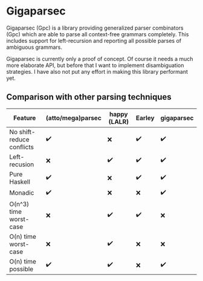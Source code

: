 # Gigaparsec

Gigaparsec (Gpc) is a library providing generalized parser combinators (Gpc)
which are able to parse all context-free grammars completely. This includes
support for left-recursion and reporting all possible parses of ambiguous
grammars.

Gigaparsec is currently only a proof of concept. Of course it needs a much more
elaborate API, but before that I want to implement disambiguation strategies.
I have also not put any effort in making this library performant yet.

## Comparison with other parsing techniques

Feature                   | (atto/mega)parsec  | happy (LALR)       | Earley             | gigaparsec
--------------------------|--------------------|--------------------|--------------------|--------------------
No shift-reduce conflicts | :heavy_check_mark: | :x:                | :heavy_check_mark: | :heavy_check_mark:
Left-recusion             | :x:                | :heavy_check_mark: | :heavy_check_mark: | :heavy_check_mark:
Pure Haskell              | :heavy_check_mark: | :x:                | :heavy_check_mark: | :heavy_check_mark:
Monadic                   | :heavy_check_mark: | :x:                | :x:                | :heavy_check_mark:
O(n^3) time worst-case    | :x:                | :heavy_check_mark: | :heavy_check_mark: | :x:               
O(n) time worst-case      | :x:                | :heavy_check_mark: | :x:                | :x:               
O(n) time possible        | :heavy_check_mark: | :heavy_check_mark: | :x:                | :heavy_check_mark:

